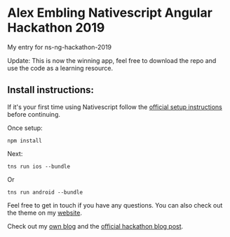 # Alex Embling Nativescript Angular Hackathon 2019
My entry for ns-ng-hackathon-2019

Update: This is now the winning app, feel free to download the repo and use the code as a learning resource.

## Install instructions:
If it's your first time using Nativescript follow the [official setup instructions](https://docs.nativescript.org/angular/start/quick-setup) before continuing.

Once setup:
```
npm install
```

Next:
```
tns run ios --bundle
```
Or
```
tns run android --bundle
```
Feel free to get in touch if you have any questions. You can also check out the theme on my [website](https://appnative.org/).

Check out my [own blog](https://appnative.org/how-i-made-a-prize-winning-app-with-nativescript/) and the [official hackathon blog post](https://blog.angular.io/hack-for-good-6b500f1946a3).
